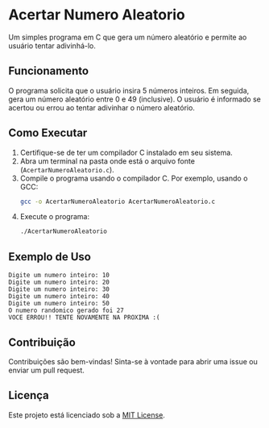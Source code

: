 # Acertar Numero Aleatorio

Um simples programa em C que gera um número aleatório e permite ao usuário tentar adivinhá-lo.

## Funcionamento

O programa solicita que o usuário insira 5 números inteiros. Em seguida, gera um número aleatório entre 0 e 49 (inclusive). O usuário é informado se acertou ou errou ao tentar adivinhar o número aleatório.

## Como Executar

1. Certifique-se de ter um compilador C instalado em seu sistema.
2. Abra um terminal na pasta onde está o arquivo fonte (`AcertarNumeroAleatorio.c`).
3. Compile o programa usando o compilador C. Por exemplo, usando o GCC:
   ```bash
   gcc -o AcertarNumeroAleatorio AcertarNumeroAleatorio.c
   ```
4. Execute o programa:
   ```bash
   ./AcertarNumeroAleatorio
   ```

## Exemplo de Uso

```
Digite um numero inteiro: 10
Digite um numero inteiro: 20
Digite um numero inteiro: 30
Digite um numero inteiro: 40
Digite um numero inteiro: 50
O numero randomico gerado foi 27
VOCE ERROU!! TENTE NOVAMENTE NA PROXIMA :(
```

## Contribuição

Contribuições são bem-vindas! Sinta-se à vontade para abrir uma issue ou enviar um pull request.

## Licença

Este projeto está licenciado sob a [MIT License](LICENSE).
